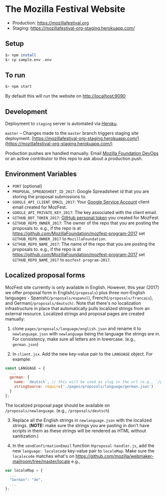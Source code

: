 # The Mozilla Festival Website

- Production: https://mozillafestival.org
- Staging: https://mozillafestival-org-staging.herokuapp.com/

## Setup

```bash
$> npm install
$> cp sample.env .env
```

## To run

```bash
$> npm start
```

By default this will run the website on [http://localhost:9090](http://localhost:9090)

## Development

Deployment to `staging` server is automated via [Heroku](https://heroku.com).

`master` – Changes made to the `master` branch triggers staging site deployment: [https://mozillafestival-org-staging.herokuapp.com/](https://mozillafestival-org-staging.herokuapp.com/)

Production pushes are handled manually. Email [Mozilla Foundation DevOps](mailto:devops@mozillafoundation.org) or an active contributor to this repo to ask about a production push.



## Environment Variables
- `PORT` (optional)
- `PROPOSAL_SPREADSHEET_ID_2017`: Google Spreadsheet id that you are storing the proposal submissions to.
- `GOOGLE_API_CLIENT_EMAIL_2017`: Your [Google Service Account](https://developers.google.com/identity/protocols/OAuth2ServiceAccount) client email created for MozFest.
- `GOOGLE_API_PRIVATE_KEY_2017`: The key associated with the client email.
- `GITHUB_BOT_TOKEN_2017`: [GitHub personal token](https://github.com/settings/tokens) you created for MozFest.
- `GITHUB_REPO_OWNER_2017`: The owner of the repo that you are posting the proposals to. e.g., if the repo is at https://github.com/MozillaFoundation/mozfest-program-2017 set `GITHUB_REPO_OWNER_2017` to `MozillaFoundation`.
- `GITHUB_REPO_NAME_2017`: The name of the repo that you are posting the proposals to. e.g., if the repo is at https://github.com/MozillaFoundation/mozfest-program-2017 set `GITHUB_REPO_NAME_2017` to `mozfest-program-2017`.



## Localized proposal forms

MozFest site currently is only available in English. However, this year (2017) we offer proposal form in English(`/proposals`) plus three non-English languages - Spanish(`/proposals/espanol`), French(`/proposals/francais`), and German(`/proposals/deutsch)`. Note that there's no localization infrastructure in place that automatically pulls localized strings from an external resource. Localized strings and proposal pages are created manually:

1. clone `pages/proposals/language/english.json` and rename it to `newlanguage.json` with `newlanguage` being the language the strings are in. For consistency, make sure all letters are in lowercase. (e.g., `german.json`)

2. In `client.jsx`. Add the new key-value pair to the `LANGUAGE` object. For example:
```jsx
const LANGUAGE = {
  ...
  german: {
    name: `deutsch`, // this will be used as slug in the url (e.g., `/proposals/deutsch`)
    stringSource: require('./pages/proposals/language/german.json')
  }
};
```
The localized proposal page should be available on `/proposals/newlanguage`. (e.g., `/proposals/deutsch`)

3. Replace all the English strings in `newlanguage.json` with the localized strings. (**NOTE:** make sure the strings you are pasting in don't have scripts in them as these strings will be rendered as HTML without sanitization.)

4. In the `sendConfirmationEmail` function in`proposal-handler.js`, add the new `language: localecode` key-value pair to `localeMap`. Make sure the `localecode` matches what's on https://github.com/mozilla/webmaker-mailroom/tree/master/locale
e.g.,
```js
var localeMap = {
  ...
  "German": "de",
  ...
};
```

